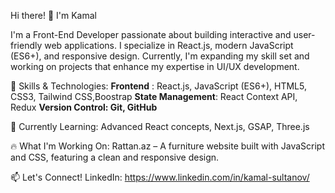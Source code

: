 
Hi there! 👋 I'm Kamal

I'm a Front-End Developer passionate about building interactive and user-friendly web applications. I specialize in React.js, modern JavaScript (ES6+), and responsive design. Currently, I'm expanding my skill set and working on projects that enhance my expertise in UI/UX development.

🚀 Skills & Technologies: <b>Frontend</b> : React.js, JavaScript (ES6+), HTML5, CSS3, Tailwind CSS,Boostrap  <b>State Management</b>: React Context API, Redux  <b> Version Control: Git, GitHub</b>

🌱 Currently Learning: Advanced React concepts, Next.js, GSAP, Three.js

🔥 What I'm Working On:
Rattan.az – A furniture website built with JavaScript and CSS, featuring a clean and responsive design.

📫 Let's Connect!  LinkedIn: https://www.linkedin.com/in/kamal-sultanov/
